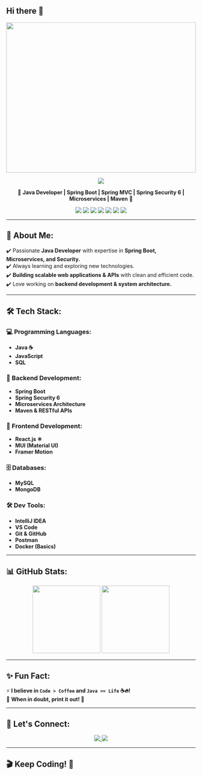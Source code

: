 ## Hi there 👋
<!-- Banner -->
<p align="center">
  <img src="https://i.pinimg.com/originals/f1/e7/34/f1e734f9cade86fe737a9aa404ad5677.gif" width="100%" height="400px">
</p>

<p align="center">
  <img src="https://img.shields.io/badge/Hi_there!-I'm_Hitarth_Panchal-blue?style=for-the-badge">
</p>
<p align="center">
  🚀 <strong>Java Developer | Spring Boot | Spring MVC | Spring Security 6 | Microservices | Maven</strong> 🚀
</p>

<p align="center">
  <img src="https://img.shields.io/badge/Java-%23ED8B00.svg?style=for-the-badge&logo=openjdk&logoColor=white">
  <img src="https://img.shields.io/badge/Spring%20Boot-%236DB33F.svg?style=for-the-badge&logo=springboot&logoColor=white">
  <img src="https://img.shields.io/badge/React-%2361DAFB.svg?style=for-the-badge&logo=react&logoColor=black">
  <img src="https://img.shields.io/badge/MySQL-%2300758F.svg?style=for-the-badge&logo=mysql&logoColor=white">
  <img src="https://img.shields.io/badge/MongoDB-%2347A248.svg?style=for-the-badge&logo=mongodb&logoColor=white">
  <img src="https://img.shields.io/badge/Framer%20Motion-%23FF0066.svg?style=for-the-badge&logo=framer&logoColor=white">
  <img src="https://img.shields.io/badge/MUI-%230081CB.svg?style=for-the-badge&logo=mui&logoColor=white">
</p>

---

## 🚀 About Me:
✔️ Passionate **Java Developer** with expertise in **Spring Boot, Microservices, and Security.**  
✔️ Always learning and exploring new technologies.  
✔️ **Building scalable web applications & APIs** with clean and efficient code.  
✔️ Love working on **backend development & system architecture.**

---

## 🛠 Tech Stack:

### 💻 Programming Languages:
- **Java ☕**
- **JavaScript**
- **SQL**

### 🔧 Backend Development:
- **Spring Boot**
- **Spring Security 6**
- **Microservices Architecture**
- **Maven & RESTful APIs**

### 🎨 Frontend Development:
- **React.js ⚛️**
- **MUI (Material UI)**
- **Framer Motion**

### 🗄️ Databases:
- **MySQL**
- **MongoDB**

### 🛠 Dev Tools:
- **IntelliJ IDEA**
- **VS Code**
- **Git & GitHub**
- **Postman**
- **Docker (Basics)**

---

## 📊 GitHub Stats:
<p align="center">
  <img src="https://github-readme-stats.vercel.app/api?username=HitarthPanchal121&show_icons=true&theme=radical" height="180">
  <img src="https://github-readme-stats.vercel.app/api/top-langs/?username=HitarthPanchal121&layout=compact&theme=tokyonight" height="180">
</p>

---

## ✨ Fun Fact:
⚡ **I believe in `Code > Coffee` and `Java == Life` ☕🔥!**  
🎯 **When in doubt, print it out! 📜**

---

## 🤝 Let's Connect:
<p align="center">
  <a href="https://www.linkedin.com/in/hitarth-panchal-1b424524a/">
    <img src="https://img.shields.io/badge/LinkedIn-%230077B5.svg?style=for-the-badge&logo=linkedin&logoColor=white">
  </a>
  <a href="https://github.com/HitarthPanchal121">
    <img src="https://img.shields.io/badge/GitHub-%23181717.svg?style=for-the-badge&logo=github&logoColor=white">
  </a>
</p>

---

## 🎬 Keep Coding! 🚀
